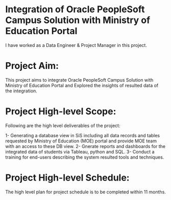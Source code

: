 # Integration of Oracle PeopleSoft Campus Solution with Ministry of Education Portal
I have worked as a Data Engineer & Project Manager in this project.
# Project Aim:
This project aims to integrate Oracle PeopleSoft Campus Solution with Ministry of Education Portal and Explored the insights of resulted data of the integration.
# Project High-level Scope:
Following are the high level deliverables of the project:

1- Generating a database view in SiS including all data records and tables requested by Ministry of Education (MOE) portal and provide MOE team with an access to these DB view.
2- Gnerate reports and dashboards for the integrated data of students via Tableau, python and SQL.
3- Conduct a training for end-users describing the system resulted tools and techniques.
# Project High-level Schedule:
The high level plan for project schedule is to be completed within 11 months.
